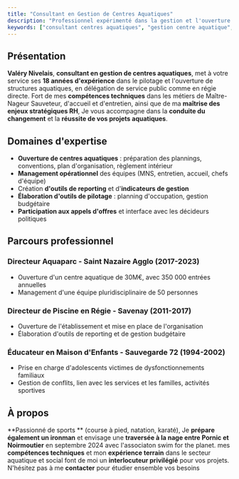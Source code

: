 ```yaml
---
title: "Consultant en Gestion de Centres Aquatiques"
description: "Professionnel expérimenté dans la gestion et l'ouverture de centres aquatiques, au service de vos projets."
keywords: ["consultant centres aquatiques", "gestion centre aquatique", "ouverture de piscine", "expert piscine"]
---
```


## Présentation

**Valéry Nivelais**, **consultant en gestion de centres aquatiques**, met à votre service ses **18 années d'expérience** dans le pilotage et l'ouverture de structures aquatiques, en délégation de service public comme en régie directe. Fort de mes **compétences techniques** dans les métiers de Maître-Nageur Sauveteur, d'accueil et d'entretien, ainsi que de ma **maîtrise des enjeux stratégiques RH**, Je vous accompagne dans la **conduite du changement** et la **réussite de vos projets aquatiques**.

## Domaines d'expertise

- **Ouverture de centres aquatiques** : préparation des plannings, conventions, plan d'organisation, règlement intérieur
- **Management opérationnel** des équipes (MNS, entretien, accueil, chefs d'équipe) 
- Création **d'outils de reporting** et d'**indicateurs de gestion**
- **Élaboration d'outils de pilotage** : planning d'occupation, gestion budgétaire
- **Participation aux appels d'offres** et interface avec les décideurs politiques

## Parcours professionnel

### Directeur Aquaparc - Saint Nazaire Agglo (2017-2023)
- Ouverture d'un centre aquatique de 30M€, avec 350 000 entrées annuelles
- Management d'une équipe pluridisciplinaire de 50 personnes

### Directeur de Piscine en Régie - Savenay (2011-2017) 
- Ouverture de l'établissement et mise en place de l'organisation
- Élaboration d'outils de reporting et de gestion budgétaire

### Éducateur en Maison d'Enfants - Sauvegarde 72 (1994-2002)
- Prise en charge d'adolescents victimes de dysfonctionnements familiaux
- Gestion de conflits, lien avec les services et les familles, activités sportives

## À propos

**Passionné de sports ** (course à pied, natation, karaté), Je **prépare également un ironman** et envisage une **traversée à la nage entre Pornic et Noirmoutier** en septembre 2024 avec l'associaton swim for the planet. mes **compétences techniques** et mon **expérience terrain** dans le secteur aquatique et social  font de moi un **interlocuteur privilégié** pour vos projets. N'hésitez pas à me **contacter** pour étudier ensemble vos besoins 